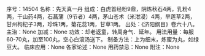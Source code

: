 序号：14504
名称：先天真一丹
组成：白虎首经粉9鼎，阴炼秋石4两，乳粉4两，干山药4两，石菖蒲（9节者）4两，茅山苍术（米泔浸）4两，旱莲草2两，甘州枸杞子3两，珍珠1两，菊花蕊1两，甘草1两。
出处：《济阳纲目》卷六十八。
主治：None
加减：None
功效：却老返童，转周身气．延年。
用法用量：每服60-70丸，加至100丸，空心白滚汤送下。
制备方法：上为细末，炼蜜为丸，如绿豆大。
临床应用：None
各家论述：None
用药禁忌：None
附注：None
